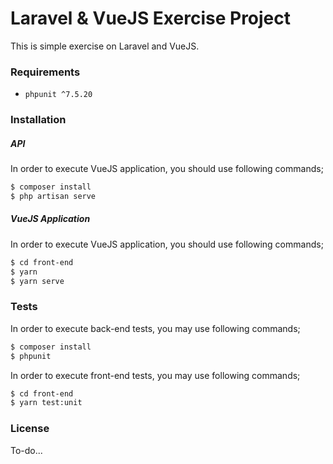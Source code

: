 # Laravel & VueJS Exercise Project

This is simple exercise on Laravel and VueJS.

### Requirements

- `phpunit ^7.5.20`

### Installation

##### API

In order to execute VueJS application, you should use following commands;

```bash
$ composer install
$ php artisan serve
```

##### VueJS Application

In order to execute VueJS application, you should use following commands;

```bash
$ cd front-end
$ yarn
$ yarn serve
```

### Tests

In order to execute back-end tests, you may use following commands;

```bash
$ composer install
$ phpunit
```

In order to execute front-end tests, you may use following commands;

```bash
$ cd front-end
$ yarn test:unit
```

### License

To-do...